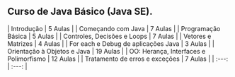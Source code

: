 ## Curso de Java Básico (Java SE).

| Introdução | 5 Aulas |
| Começando com Java | 7 Aulas |
| Programação Básica | 5 Aulas |
| Controles, Decisões e Loops | 7 Aulas |
| Vetores e Matrizes | 4 Aulas |
| For each e Debug de aplicações Java | 3 Aulas |
| Orientação à Objetos e Java | 19 Aulas |
| OO: Herança, Interfaces e Polimorfismo | 12 Aulas |
| Tratamento de erros e exceções | 7 Aulas |
| :---: | :---: |
